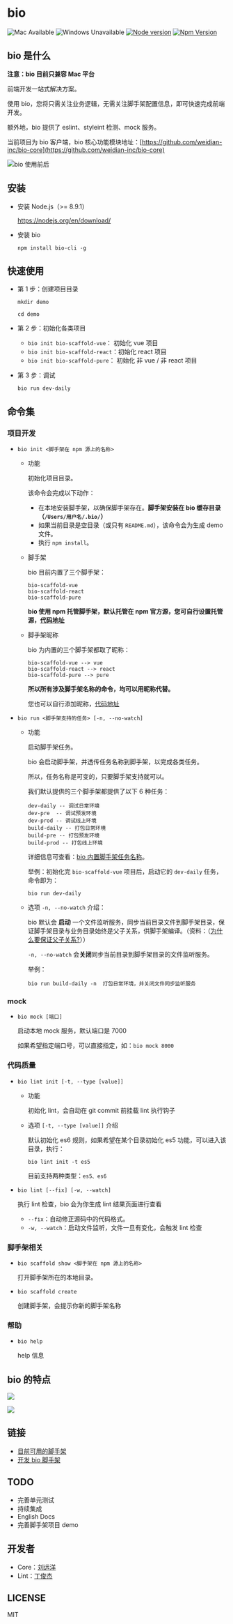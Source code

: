 # bio

![Mac Available](https://img.shields.io/badge/Mac-available-brightgreen.svg) ![Windows Unavailable](https://img.shields.io/badge/Windows-unavailable-red.svg) [![Node version](https://img.shields.io/badge/node-%3E%3D%208.9.1-brightgreen.svg)](http://nodejs.org/) [![Npm Version](https://img.shields.io/badge/npm-%3E%3D%205.5.1-brightgreen.svg)](https://www.npmjs.com/)

## bio 是什么

**注意：bio 目前只兼容 Mac 平台**

前端开发一站式解决方案。

使用 bio，您将只需关注业务逻辑，无需关注脚手架配置信息，即可快速完成前端开发。

额外地，bio 提供了 eslint、styleint 检测、mock 服务。

当前项目为 bio 客户端，bio 核心功能模块地址：[https://github.com/weidian-inc/bio-core](https://github.com/weidian-inc/bio-core)

![bio 使用前后](https://user-images.githubusercontent.com/5757051/37135330-c5b6631e-22d7-11e8-9830-6987cb980014.png)

## 安装

+   安装 Node.js（>= 8.9.1）

    https://nodejs.org/en/download/

+   安装 bio

    ```
    npm install bio-cli -g
    ```
    
## 快速使用

+   第 1 步：创建项目目录

    ```
    mkdir demo

    cd demo
    ```
    
+   第 2 步：初始化各类项目
    +   `bio init bio-scaffold-vue`：  初始化 vue 项目
    +   `bio init bio-scaffold-react`：初始化 react 项目
    +   `bio init bio-scaffold-pure`：  初始化 非 vue / 非 react 项目
    
+   第 3 步：调试
    
    ```
    bio run dev-daily
    ```

## 命令集

### 项目开发

+   `bio init <脚手架在 npm 源上的名称>`

    +   功能

        初始化项目目录。

        该命令会完成以下动作：

        +   在本地安装脚手架，以确保脚手架存在。**脚手架安装在 bio 缓存目录（`/Users/用户名/.bio/`）**
        +   如果当前目录是空目录（或只有 `README.md`），该命令会为生成 demo 文件。
        +   执行 `npm install`。

    +   脚手架
    
        bio 目前内置了三个脚手架：
        
        ```
        bio-scaffold-vue
        bio-scaffold-react
        bio-scaffold-pure
        ```

        **bio 使用 npm 托管脚手架，默认托管在 npm 官方源，您可自行设置托管源，[代码地址](https://github.com/weidian-inc/bio-core/blob/master/bin/cmd.js#L50)**

    +   脚手架昵称

        bio 为内置的三个脚手架都取了昵称：

        ```
        bio-scaffold-vue --> vue
        bio-scaffold-react --> react
        bio-scaffold-pure --> pure
        ```

        **所以所有涉及脚手架名称的命令，均可以用昵称代替。**

        您也可以自行添加昵称，[代码地址](https://github.com/weidian-inc/bio-core/blob/master/bin/cmd.js#L52~L67)

+   `bio run <脚手架支持的任务> [-n, --no-watch]`

    +   功能

        启动脚手架任务。

        bio 会启动脚手架，并透传任务名称到脚手架，以完成各类任务。

        所以，任务名称是可变的，只要脚手架支持就可以。

        我们默认提供的三个脚手架都提供了以下 6 种任务：
        
        ```
        dev-daily -- 调试日常环境
        dev-pre  -- 调试预发环境
        dev-prod -- 调试线上环境
        build-daily -- 打包日常环境
        build-pre -- 打包预发环境
        build-prod -- 打包线上环境
        ```

        详细信息可查看：[bio 内置脚手架任务名称](./docs/cn/目前bio可用的脚手架.md)。

        举例：初始化完 `bio-scaffold-vue` 项目后，启动它的 `dev-daily` 任务，命令即为：

        ```
        bio run dev-daily
        ```

    +   选项 `-n, --no-watch` 介绍：

        bio 默认会 **启动** 一个文件监听服务，同步当前目录文件到脚手架目录，保证脚手架目录与业务目录始终是父子关系，供脚手架编译。（资料：（[为什么要保证父子关系?](https://github.com/hoperyy/deep-webpack/issues/8)））

        `-n, --no-watch` 会**关闭**同步当前目录到脚手架目录的文件监听服务。

        举例：

        ```
        bio run build-daily -n  打包日常环境，并关闭文件同步监听服务
        ```
    
### mock

+   `bio mock [端口]`

    启动本地 mock 服务，默认端口是 7000

    如果希望指定端口号，可以直接指定，如：`bio mock 8000`

### 代码质量

+   `bio lint init [-t, --type [value]]`

    +   功能

        初始化 lint，会自动在 git commit 前挂载 lint 执行钩子

    +   选项 `[-t, --type [value]]` 介绍

        默认初始化 es6 规则，如果希望在某个目录初始化 es5 功能，可以进入该目录，执行：

        ```
        bio lint init -t es5
        ```

        目前支持两种类型：`es5、es6`

+   `bio lint [--fix] [-w, --watch]`

    执行 lint 检查，bio 会为你生成 lint 结果页面进行查看

    +   `--fix`：自动修正源码中的代码格式。
    +   `-w, --watch`：启动文件监听，文件一旦有变化，会触发 lint 检查

### 脚手架相关

+   `bio scaffold show <脚手架在 npm 源上的名称>`

    打开脚手架所在的本地目录。

+   `bio scaffold create`

    创建脚手架，会提示你新的脚手架名称


### 帮助

+   `bio help`

    help 信息

## bio 的特点

![](https://user-images.githubusercontent.com/5757051/37135599-e5dc2c2c-22d8-11e8-8953-8ef2a2441bc7.png)

![](https://user-images.githubusercontent.com/5757051/37135550-abf1fd0c-22d8-11e8-8c2e-218be599a33d.png)
    
## 链接

+   [目前可用的脚手架](./docs/cn/目前bio可用的脚手架.md)
+   [开发 bio 脚手架](./docs/cn/开发bio脚手架.md)

## TODO

+   完善单元测试
+   持续集成
+   English Docs
+   完善脚手架项目 demo

## 开发者

+   Core：[刘远洋](https://github.com/hoperyy)
+   Lint：[丁俊杰](https://github.com/IOriens)

## LICENSE

MIT
